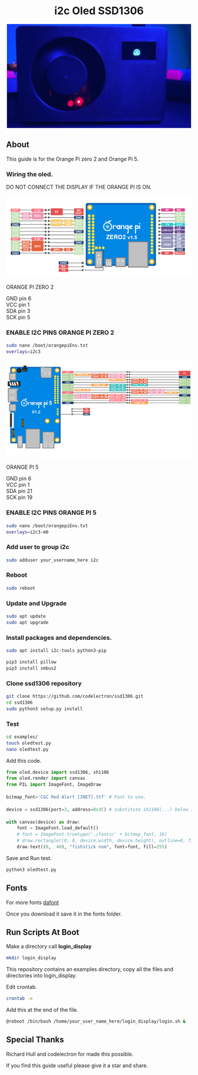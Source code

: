 <div align="center">
<h1>i2c Oled SSD1306</h1>
<img src="https://raw.githubusercontent.com/fishsticksnom/orange_pi_5_3d_printed_case/main/assets/mediaserver.GIF" alt="oled"/>
</div>


## About

This guide is for the Orange Pi zero 2 and Orange Pi 5.

### Wiring the oled.

DO NOT CONNECT THE DISPLAY IF THE ORANGE PI IS ON.


<img src="../assets/opiz2pinout.png" alt='orange pi zero 2 pinout' width='800'/>


ORANGE PI ZERO 2  

GND pin 6  
VCC pin 1  
SDA pin 3  
SCK pin 5  

### ENABLE I2C PINS ORANGE PI ZERO 2

```bash
sudo nano /boot/orangepiEnv.txt
overlays=i2c3
```

<img src="../assets/opi5pinout.png" alt='orange pi 5 pinout' width='800'/>

ORANGE PI 5  

GND pin 6  
VCC pin 1  
SDA pin 21  
SCK pin 19  

### ENABLE I2C PINS ORANGE PI 5 

```bash
sudo nano /boot/orangepiEnv.txt
overlays=i2c3-m0
```

### Add user to group i2c

```bash
sudo adduser your_username_here i2c
```

### Reboot

```bash
sudo reboot
```

### Update and Upgrade

```bash
sudo apt update
sudo apt upgrade
```

### Install packages and dependencies.

```bash
sudo apt install i2c-tools python3-pip
```

```bash
pip3 install pillow
pip3 install smbus2
```

### Clone ssd1306 repository

```bash
git clone https://github.com/codelectron/ssd1306.git
cd ssd1306
sudo python3 setup.py install
```

### Test

```bash
cd examples/
touch oledtest.py
nano oledtest.py
```

Add this code.

```python
from oled.device import ssd1306, sh1106
from oled.render import canvas
from PIL import ImageFont, ImageDraw

bitmap_font='C&C Red Alert [INET].ttf' # Font to use.

device = ssd1306(port=3, address=0x3C) # substitute sh1106(...) below if using that device

with canvas(device) as draw:
    font = ImageFont.load_default()
    # font = ImageFont.truetype('./fonts/' + bitmap_font, 16)
    # draw.rectangle((0, 0, device.width, device.height), outline=0, fill=0)
    draw.text((0,  40), "fishstick nom", font=font, fill=255)
```

Save and Run test.  

```bash
python3 oledtest.py
```

## Fonts
<p>For more fonts <a href="http://www.dafont.com/bitmap.php">dafont</a> </p>

Once you download it save it in the fonts folder.

## Run Scripts At Boot

Make a directory call **login_display**

```bash
mkdir login_display
```

This repository contains an examples directory, copy all the files and directories into login_display.


Edit crontab.

```bash
crontab -e
```

Add this at the end of the file.


```bash
@reboot /bin/bash /home/your_user_name_here/login_display/login.sh &
```

## Special Thanks

Richard Hull and codelectron for made this possible.

If you find this guide useful please give it a star and share.
